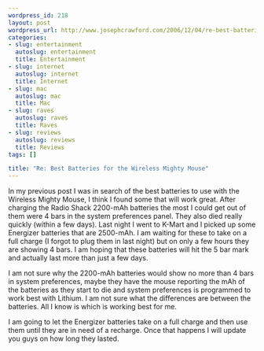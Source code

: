 ```yaml
--- 
wordpress_id: 218
layout: post
wordpress_url: http://www.josephcrawford.com/2006/12/04/re-best-batteries-for-the-wireless-mighty-mouse/
categories: 
- slug: entertainment
  autoslug: entertainment
  title: Entertainment
- slug: internet
  autoslug: internet
  title: Internet
- slug: mac
  autoslug: mac
  title: Mac
- slug: raves
  autoslug: raves
  title: Raves
- slug: reviews
  autoslug: reviews
  title: Reviews
tags: []

title: "Re: Best Batteries for the Wireless Mighty Mouse"
---
```


In my previous post I was in search of the best batteries to use with the Wireless Mighty Mouse, I think I found some that will work great.  After charging the Radio Shack 2200-mAh batteries the most I could get out of them were 4 bars in the system preferences panel.  They also died really quickly (within a few days).  Last night I went to K-Mart and I picked up some Energizer batteries that are 2500-mAh.  I am waiting for these to take on a full charge (I forgot to plug them in last night) but on only a few hours they are showing 4 bars.  I am hoping that these batteries will hit the 5 bar mark and actually last more than just a few days.

I am not sure why the 2200-mAh batteries would show no more than 4 bars in system preferences, maybe they have the mouse reporting the mAh of the batteries as they start to die and system preferences is programmed to work best with Lithium.  I am not sure what the differences are between the batteries.  All I know is which is working best for me.

I am going to let the Energizer batteries take on a full charge and then use them until they are in need of a recharge.  Once that happens I will update you guys on how long they lasted.
